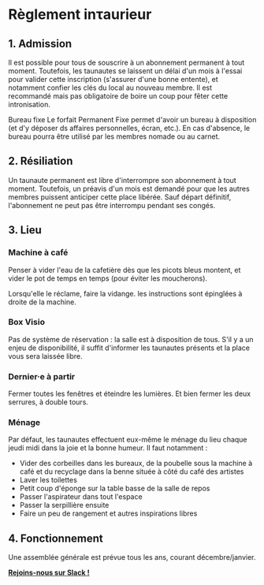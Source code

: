 Règlement inτaurieur
====================

## 1. Admission


Il est possible pour tous de souscrire à un abonnement permanent à tout moment. Toutefois, les taunautes se laissent un délai d'un mois à l'essai pour valider cette inscription (s'assurer d'une bonne entente), et notamment confier les clés du local au nouveau membre. Il est recommandé mais pas obligatoire de boire un coup pour fêter cette intronisation.

Bureau fixe
Le forfait Permanent Fixe permet d'avoir un bureau à disposition (et d'y déposer ds affaires personnelles, écran, etc.). En cas d'absence, le bureau pourra être utilisé par les membres nomade ou au carnet.

## 2. Résiliation

Un taunaute permanent est libre d'interrompre son abonnement à tout moment. Toutefois, un préavis d'un mois est demandé pour que les autres membres puissent anticiper cette place libérée. Sauf départ définitif, l'abonnement ne peut pas être interrompu pendant ses congés.

## 3. Lieu

### Machine à café

Penser à vider l'eau de la cafetière dès que les picots bleus montent, et vider le pot de temps en temps (pour éviter les moucherons).

Lorsqu'elle le réclame, faire la vidange. les instructions sont épinglées à droite de la machine.

### Box Visio

Pas de système de réservation : la salle est à disposition de tous. S'il y a un enjeu de disponibilité, il suffit d'informer les taunautes présents et la place vous sera laissée libre.

### Dernier·e à partir

Fermer toutes les fenêtres et éteindre les lumières. Et bien fermer les deux serrures, à double tours.

### Ménage

Par défaut, les taunautes effectuent eux-même le ménage du lieu chaque jeudi midi dans la joie et la bonne humeur. Il faut notamment :
- Vider des corbeilles dans les bureaux, de la poubelle sous la machine à café et du recyclage dans la benne située à côté du café des artistes
- Laver les toilettes
- Petit coup d'éponge sur la table basse de la salle de repos
- Passer l'aspirateur dans tout l'espace
- Passer la serpillière ensuite
- Faire un peu de rangement et autres inspirations libres

## 4. Fonctionnement

Une assemblée générale est prévue tous les ans, courant décembre/janvier.

**[Rejoins-nous sur Slack !](https://tau-coworking.slack.com)**

